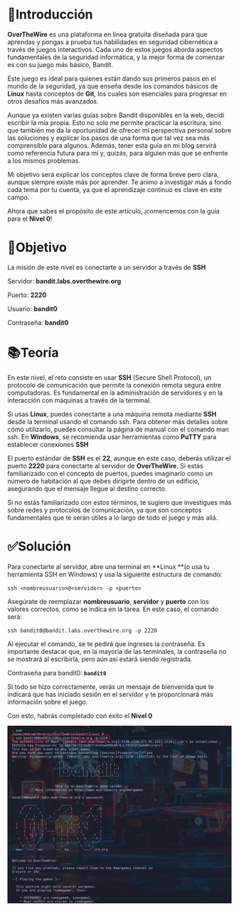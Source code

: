 # 📖Introducción

**OverTheWire** es una plataforma en línea gratuita diseñada para que aprendas y
pongas a prueba tus habilidades en seguridad cibernética a través de juegos
interactivos. Cada uno de estos juegos aborda aspectos fundamentales de la 
seguridad informática, y la mejor forma de comenzar es con su juego más básico, Bandit.

Este juego es ideal para quienes están dando sus primeros pasos en el mundo 
de la seguridad, ya que enseña desde los comandos básicos de **Linux** hasta conceptos de **Git**, los cuales son esenciales para progresar en otros desafíos más avanzados.
 
Aunque ya existen varias guías sobre Bandit disponibles en la web, decidí escribir la mía propia. Esto no solo me permite practicar la escritura, sino que también me da la oportunidad de ofrecer mi perspectiva personal sobre las soluciones y explicar los pasos de una forma que tal vez sea más comprensible para algunos. Además, tener esta guía en mi blog servirá como referencia futura para mí y, quizás, para alguien más que se enfrente a los mismos problemas.

Mi objetivo será explicar los conceptos clave de forma breve pero clara, aunque siempre existe más por aprender. Te animo a investigar más a fondo cada tema por tu cuenta, ya que el aprendizaje continuo es clave en este campo.

Ahora que sabes el propósito de este artículo, ¡comencemos con la guía para el **Nivel 0**!

# 🎯Objetivo

 La misión de este nivel es conectarte a un servidor a través de **SSH**

 Servidor: **bandit.labs.overthewire.org**
 
 Puerto: **2220**

Usuario: **bandit0**

Contraseña: **bandit0**

# 📚Teoría
 
 En este nivel, el reto consiste en usar **SSH** (Secure Shell Protocol), un protocolo de comunicación que permite la conexión remota segura entre computadoras. Es fundamental en la administración de servidores y en la interacción con máquinas a través de la terminal.

Si usas **Linux**, puedes conectarte a una máquina remota mediante **SSH** desde la terminal usando el comando ssh. Para obtener más detalles sobre cómo utilizarlo, puedes consultar la página de manual con el comando man ssh. En **Windows**, se recomienda usar herramientas como **PuTTY** para establecer conexiones **SSH**

El puerto estándar de **SSH** es el **22**, aunque en este caso, deberás utilizar el puerto **2220** para conectarte al servidor de **OverTheWire**. Si estás familiarizado con el concepto de puertos, puedes imaginarlo como un número de habitación al que debes dirigirte dentro de un edificio, asegurando que el mensaje llegue al destino correcto.

Si no estás familiarizado con estos términos, te sugiero que investigues más sobre redes y protocolos de comunicación, ya que son conceptos fundamentales que te serán útiles a lo largo de todo el juego y más allá.

# ✅Solución

Para conectarte al servidor, abre una terminal en **Linux **(o usa tu herramienta SSH en Windows) y usa la siguiente estructura de comando:

 
 ```
 ssh <nombreusuario>@<servidor> -p <puerto>
 ```
  
Asegúrate de reemplazar **nombreusuario**, **servidor** y **puerto** con los valores correctos, como se indica en la tarea. En este caso, el comando será:

```
ssh bandit0@bandit.labs.overthewire.org -p 2220
```

Al ejecutar el comando, se te pedirá que ingreses la contraseña. Es importante destacar que, en la mayoría de las terminales, la contraseña no se mostrará al escribirla, pero aún así estará siendo registrada.

Contraseña para bandit0: **```bandit0```**

Si todo se hizo correctamente, verás un mensaje de bienvenida que te indicará que has iniciado sesión en el servidor y te proporcionará más información sobre el juego.

Con esto, habrás completado con éxito el **Nivel 0**

![Level-completo](Imagen1.png)
